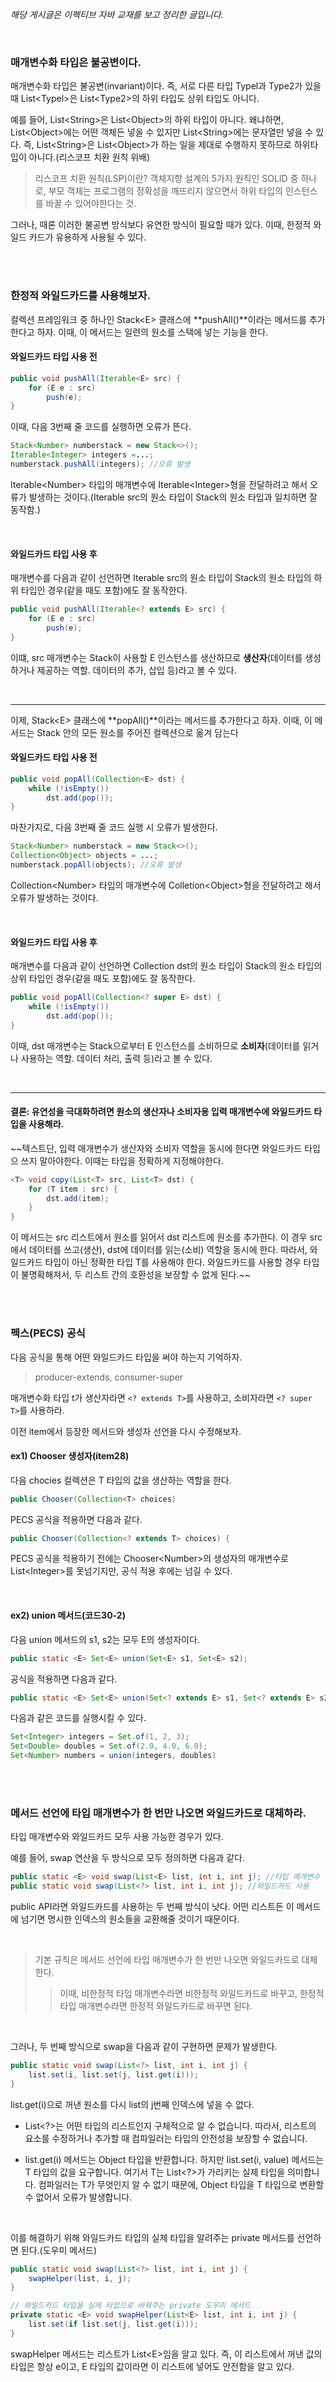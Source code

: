 _해당 게시글은 이펙티브 자바 교재를 보고 정리한 글입니다._

<br>


### 매개변수화 타입은 불공변이다.
매개변수화 타입은 불공변(invariant)이다. 즉, 서로 다른 타입 Typel과 Type2가 있을 때 List<Typel\>은 List<Type2\>의 하위 타입도 상위 타입도 아니다.

예를 들어, List<String\>은 List<Object\>의 하위 타입이 아니다. 왜냐하면, List<Object\>에는 어떤 객체든 넣을 수 있지만 List<String\>에는 문자열만 넣을 수 있다. 즉, List<String\>은 List<Object\>가 하는 일을 제대로 수행하지 못하므로 하위타입이 아니다.(리스코프 치환 원칙 위배)

> 리스코프 치환 원칙(LSP)이란?
객체지향 설계의 5가지 원칙인 SOLID 중 하나로,
부모 객체는 프로그램의 정확성을 깨뜨리지 않으면서 하위 타입의 인스턴스를 바꿀 수 있어야한다는 것.

그러나, 때론 이러한 불공변 방식보다 유연한 방식이 필요할 때가 있다. 이때, 한정적 와일드 카드가 유용하게 사용될 수 있다.

<br>
<br>

### 한정적 와일드카드를 사용해보자.
컬렉션 프레임워크 중 하나인 Stack<E\> 클래스에 **pushAll()**이라는 메서드를 추가한다고 하자. 이때, 이 메서드는 일련의 원소를 스택에 넣는 기능을 한다.


#### 와일드카드 타입 사용 전
``` java
public void pushAll(Iterable<E> src) {
	for (E e : src)
		push(e);
}
```
이때, 다음 3번째 줄 코드를 실행하면 오류가 뜬다.

``` java
Stack<Number> numberstack = new Stack<>();
Iterable<Integer> integers =...;
numberstack.pushAll(integers); //오류 발생

```
Iterable<Number\> 타입의 매개변수에 Iterable<Integer\>형을 전달하려고 해서 오류가 발생하는 것이다.(Iterable src의 원소 타입이 Stack의 원소 타입과 일치하면 잘 동작함.)


<br>

#### 와일드카드 타입 사용 후

매개변수를 다음과 같이 선언하면 Iterable src의 원소 타입이 Stack의 원소 타입의 하위 타입인 경우(같을 때도 포함)에도 잘 동작한다.

``` java
public void pushAll(Iterable<? extends E> src) {
	for (E e : src)
		push(e);
}
```
이떄, src 매개변수는 Stack이 사용할 E 인스턴스를 생산하므로 **생산자**(데이터를 생성하거나 제공하는 역할. 데이터의 추가, 삽입 등)라고 볼 수 있다.

<br>

-----



이제, Stack<E\> 클래스에 **popAll()**이라는 메서드를 추가한다고 하자. 이때, 이 메서드는 Stack 안의 모든 원소를 주어진 컬렉션으로 옮겨 담는다


#### 와일드카드 타입 사용 전

``` java
public void popAll(Collection<E> dst) {
	while (!isEmpty())
		dst.add(pop());
}	
```
마찬가지로, 다음 3번째 줄 코드 실행 시 오류가 발생한다.

``` java
Stack<Number> numberstack = new Stack<>();
Collection<Object> objects = ...;
numberstack.popAll(objects); //오류 발생
```
Collection<Number\> 타입의 매개변수에 Colletion<Object\>형을 전달하려고 해서 오류가 발생하는 것이다.

<br>

#### 와일드카드 타입 사용 후

매개변수를 다음과 같이 선언하면 Collection dst의 원소 타입이 Stack의 원소 타입의 상위 타입인 경우(같을 때도 포함)에도 잘 동작한다.

``` java
public void popAll(Collection<? super E> dst) {
	while (!isEmpty())
		dst.add(pop());
}
```
이때, dst 매개변수는 Stack으로부터 E 인스턴스를 소비하므로 **소비자**(데이터를 읽거나 사용하는 역할. 데이터 처리, 출력 등)라고 볼 수 있다.

<br>

----

#### 결론: 유연성을 극대화하려면 원소의 생산자나 소비자용 입력 매개변수에 와일드카드 타입을 사용해라.
 ~~텍스트단, 입력 매개변수가 생산자와 소비자 역할을 동시에 한다면 와일드카드 타입으 쓰지 말아야한다. 이때는 타입을 정확하게 지정해야한다.

``` java
<T> void copy(List<T> src, List<T> dst) {
    for (T item : src) {
        dst.add(item);
    }
}
```

이 메서드는 src 리스트에서 원소를 읽어서 dst 리스트에 원소를 추가한다. 이 경우 src에서 데이터를 쓰고(생산), dst에 데이터를 읽는(소비)  역할을 동시에 한다. 따라서, 와일드카드 타입이 아닌 정확한 타입 T를 사용해야 한다. 와일드카드를 사용할 경우 타입이 불명확해져서, 두 리스트 간의 호환성을 보장할 수 없게 된다.~~


<br>
<br>

### 펙스(PECS) 공식
다음 공식을 통해 어떤 와일드카드 타입을 써야 하는지 기억하자.
> producer-extends, consumer-super

 매개변수화 타입 t가 생산자라면 `<? extends T>`를 사용하고, 소비자라면 `<?
super T>`를 사용하라.

이전 item에서 등장한 메서드와 생성자 선언을 다시 수정해보자.

#### ex1) Chooser 생성자(item28)
다음 chocies 컬렉션은 T 타입의 값을 생산하는 역할을 한다.

``` java
public Chooser(Collection<T> choices)
```
PECS 공식을 적용하면 다음과 같다.
``` java
public Chooser(Collection<? extends T> choices) {
```
PECS 공식을 적용하기 전에는 Chooser<Number\>의 생성자의 매개변수로 List<Integer\>를 못넘기지만, 공식 적용 후에는 넘길 수 있다.

<br>


#### ex2) union 메서드(코드30-2)
다음 union 메서드의 s1, s2는 모두 E의 생성자이다.
``` java
public static <E> Set<E> union(Set<E> s1, Set<E> s2);
```
공식을 적용하면 다음과 같다.
``` java
public static <E> Set<E> union(Set<? extends E> s1, Set<? extends E> s2);
```
다음과 같은 코드를 실행시킬 수 있다.
```java
Set<Integer> integers = Set.of(1, 2, 3);
Set<Double> doubles = Set.of(2.0, 4.0, 6.0);
Set<Number> numbers = union(integers, doubles)
```


<br>
<br>

### 메서드 선언에 타입 매개변수가 한 번만 나오면 와일드카드로 대체하라.
  
 타입 매개변수와 와일드카드 모두 사용 가능한 경우가 있다.
 
 예를 들어, swap 연산을 두 방식으로 모두 정의하면 다음과 같다.
 
 ``` java
public static <E> void swap(List<E> list, int i, int j); //타입 매개변수 사용
public static void swap(List<?> list, int i, int j); //와일드카드 사용
```
public API라면 와일드카드를 사용하는 두 번째 방식이 낫다. 어떤 리스트든 이 메서드에 넘기면 명시한 인덱스의 원소들을 교환해줄 것이기 때문이다.

<br>


> 기본 규칙은 메서드 선언에 타입 매개변수가 한 번만 나오면 와일드카드로 대체한다.
>> 이때, 비한정적 타입 매개변수라면 비한정적 와일드카드로 바꾸고, 
한정적 타입 매개변수라면 한정적 와일드카드로 바꾸면 된다.

<br>

그러나, 두 번째 방식으로 swap을 다음과 같이 구현하면 문제가 발생한다.
``` java
public static void swap(List<?> list, int i, int j) {
	list.set(i, list.set(j, list.get(i))); 
}
```

list.get(i)으로 꺼낸 원소를 다시 list의 j번째 인덱스에 넣을 수 없다.
- List<?>는 어떤 타입의 리스트인지 구체적으로 알 수 없습니다. 따라서, 리스트의 요소를 수정하거나 추가할 때 컴파일러는 타입의 안전성을 보장할 수 없습니다.

- list.get(i) 메서드는 Object 타입을 반환합니다. 하지만 list.set(i, value) 메서드는 T 타입의 값을 요구합니다. 여기서 T는 List<?>가 가리키는 실제 타입을 의미합니다. 컴파일러는 T가 무엇인지 알 수 없기 때문에, Object 타입을 T 타입으로 변환할 수 없어서 오류가 발생합니다.

<br>

이를 해결하기 위해 와일드카드 타입의 실제 타입을 알려주는 private 메서드를 선언하면 된다.(도우미 메서드)


``` java
public static void swap(List<?> list, int i, int j) {
	swapHelper(list, i, j);
}

// 와일드카드 타입을 실제 타입으로 바꿔주는 private 도우미 메서드
private static <E> void swapHelper(List<E> list, int i, int j) {
	list.set(if list.set(j, list.get(i)));
}
```

swapHelper 메서드는 리스트가 List<E\>임을 알고 있다. 즉, 이 리스트에서 꺼낸 값의 타입은 항상 e이고, E 타입의 값이라면 이 리스트에 넣어도 안전함을 알고 있다.
